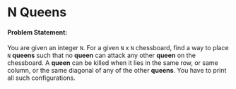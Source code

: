 # N Queens

#### Problem Statement:
You are given an integer `N`. For a given `N` x `N` chessboard, find a way to place `N` **queens** such that no **queen** can attack any other **queen** on the chessboard.
A **queen** can be killed when it lies in the same row, or same column, or the same diagonal of any of the other **queens**. You have to print all such configurations.


